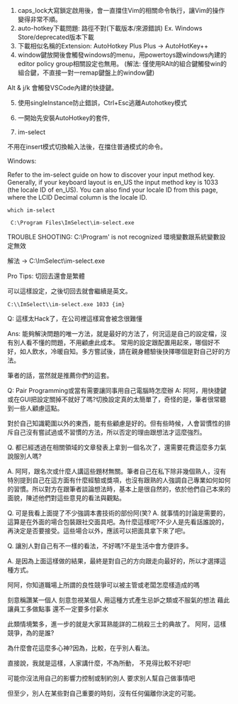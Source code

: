 
1. caps_lock大寫鎖定啟用後，會一直擋住Vim的相關命令執行，讓Vim的操作變得非常不順。
2. auto-hotkey下載問題: 路徑不對(下載版本/來源錯誤) Ex. Windows Store/deprecated版本下載
3. 下載相似名稱的Extension: AutoHotkey Plus Plus -> AutoHotKey++
4. window鍵放開後會觸發windows的menu，用powertoys跟windows內建的editor policy group相關設定也無用。
(解法: 僅使用RAlt的組合鍵觸發win的組合鍵，不直接一對一remap鍵盤上的window鍵)

Alt & j/k 會觸發VSCode內建的快捷鍵。

5. 使用singleInstance防止錯誤，Ctrl+Esc逃離Autohotkey模式

6. 一開始先安裝AutoHotkey的套件, 

7. im-select

不用在insert模式切換輸入法後，在擋住普通模式的命令。

Windows:

Refer to the im-select guide on how to discover your input method key. Generally, if your keyboard layout is en_US the input method key is 1033 (the locale ID of en_US). You can also find your locale ID from this page, where the LCID Decimal column is the locale ID.

```
which im-select

 C:\Program Files\ImSelect\im-select.exe
```

 TROUBLE SHOOTING:
 C:\\Program' is not recognized
 環境變數跟系統變數設定無效

解法 -> C:\ImSelect\im-select.exe

Pro Tips: 切回去還會是繁體

可以這樣設定，之後切回去就會繼續是英文。

```
C:\\ImSelect\\im-select.exe 1033 {im}
```

Q: 這樣太Hack了，在公司裡這樣寫會被念很難懂

Ans: 能夠解決問題的唯一方法，就是最好的方法了，何況這是自己的設定檔，沒有別人看不懂的問題，不用顧慮此成本。
常用的設定跟配置用起來，哪個好不好，如人飲水，冷暖自知。多方嘗試後，請在親身體驗後抉擇哪個是對自己好的方法。

筆者的話，當然就是推薦你們的這套。

Q: Pair Programming或當有需要讓同事用自己電腦時怎麼辦
A: 阿阿，用快捷鍵或在GUI把設定關掉不就好了嗎?切換設定真的太簡單了，奇怪的是，筆者很常聽到一些人顧慮這點。

對於自己知識範圍以外的東西，能有些顧慮是好的。但有些時候，人會習慣性的排斥自己沒有嘗試過或不習慣的方法，所以否定的理由跟想法才這麼強烈。

<!-- 
這樣說好吧，筆者現在分享的一些觀念跟技巧，現有的學校教育跟知識體系沒有獲取的途徑，除非碰巧遇到在此深造的老師或朋友，不然都是需要自學並花時間深造才得以獲取這些經驗的。 -->

Q. 都已經透過在相關領域的文章發表上拿到一個名次了，還需要花費這麼多力氣說服別人嗎?

A. 阿阿，跟名次或什麼人講這些題材無關。筆者自己在私下除非幾個熟人，沒有特別提到自己在這方面有什麼經驗或獎項，也沒有跟熟的人強調自己專業如何如何的習慣。所以對方在跟筆者談論想法時，基本上是很自然的，依於他們自己本來的面貌，陳述他們對這些意見的看法與觀點。

Q. 可是我看上面提了不少強調本書技術的部份阿(笑? 
A. 就事情的討論是需要的，這算是在外面的場合包裝跟社交面具吧。為什麼這樣呢?不少人是先看話誰說的，再決定是否要接受。這些場合以外，應該可以把面具拿下來了吧!。

Q. 讓別人對自己有不一樣的看法，不好嗎?不是生活中會方便許多。

A. 是因為上面這樣做的結果，最終是對自己的方向跟走向最好的，所以才選擇這種方式。

阿阿，你知道職場上所謂的良性競爭可以被主管或老闆怎麼樣造成的嗎

刻意稱讚某一個人
刻意忽視某個人
用這種方式產生忌妒之類或不服氣的想法
藉此讓員工多做點事
還不一定要多付薪水

此類情境繁多，進一步的就是大家耳熟能詳的二桃殺三士的典故了。
阿阿，這樣競爭，為的是誰? 

為什麼會花這麼多心神?因為，比較，在乎別人看法。

直接說，我就是這樣，人家講什麼，不為所動，
不見得比較不好吧!

可能你沒法用自己的影響力控制或制約別人
要求別人幫自己做事情吧

但至少，別人在某些對自己重要的時刻，沒有任何偏離你決定的可能。


